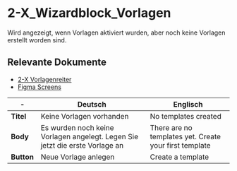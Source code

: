 # 2-X_Wizardblock_Vorlagen

Wird angezeigt, wenn Vorlagen aktiviert wurden, aber noch keine Vorlagen erstellt worden sind.

## Relevante Dokumente

* [2-X Vorlagenreiter](2-X_Vorlagenreiter)
* [Figma Screens]()

-| Deutsch | Englisch
---------|----------|---------
 **Titel** | Keine Vorlagen vorhanden | No templates created
 **Body** | Es wurden noch keine Vorlagen angelegt. Legen Sie jetzt die erste Vorlage an | There are no templates yet. Create your first template
 **Button**| Neue Vorlage anlegen | Create a template